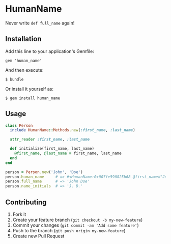 # HumanName

Never write `def full_name` again!

## Installation

Add this line to your application's Gemfile:

    gem 'human_name'

And then execute:

    $ bundle

Or install it yourself as:

    $ gem install human_name

## Usage

```ruby
class Person
  include HumanName::Methods.new(:first_name, :last_name)

  attr_reader :first_name, :last_name

  def initialize(first_name, last_name)
    @first_name, @last_name = first_name, last_name
  end
end

person = Person.new('John', 'Doe')
person.human_name     # => #<HumanName:0x007fe590825b68 @first_name="John", @last_name="Doe">
person.full_name      # => 'John Doe'
person.name_initials  # => 'J. D.'
```

## Contributing

1. Fork it
2. Create your feature branch (`git checkout -b my-new-feature`)
3. Commit your changes (`git commit -am 'Add some feature'`)
4. Push to the branch (`git push origin my-new-feature`)
5. Create new Pull Request
